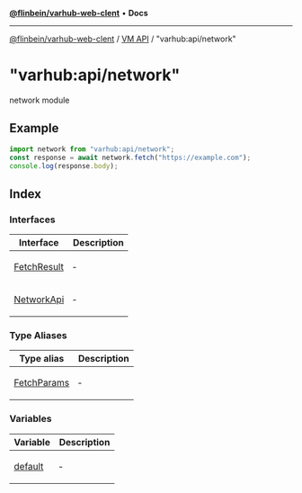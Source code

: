 [**@flinbein/varhub-web-clent**](../../../README.md) • **Docs**

***

[@flinbein/varhub-web-clent](../../../README.md) / [VM API](../../README.md) / "varhub:api/network"

# "varhub:api/network"

network module

## Example

```javascript
import network from "varhub:api/network";
const response = await network.fetch("https://example.com");
console.log(response.body);
```

## Index

### Interfaces

<table>
<thead>
<tr>
<th>Interface</th>
<th>Description</th>
</tr>
</thead>
<tbody>
<tr>
<td>

[FetchResult](interfaces/FetchResult.md)

</td>
<td>

&hyphen;

</td>
</tr>
<tr>
<td>

[NetworkApi](interfaces/NetworkApi.md)

</td>
<td>

&hyphen;

</td>
</tr>
</tbody>
</table>

### Type Aliases

<table>
<thead>
<tr>
<th>Type alias</th>
<th>Description</th>
</tr>
</thead>
<tbody>
<tr>
<td>

[FetchParams](type-aliases/FetchParams.md)

</td>
<td>

&hyphen;

</td>
</tr>
</tbody>
</table>

### Variables

<table>
<thead>
<tr>
<th>Variable</th>
<th>Description</th>
</tr>
</thead>
<tbody>
<tr>
<td>

[default](variables/default.md)

</td>
<td>

&hyphen;

</td>
</tr>
</tbody>
</table>
